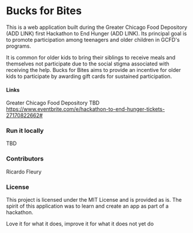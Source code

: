 # Bucks for Bites

This is a web application built during the Greater Chicago Food Depository (ADD LINK) first Hackathon to End Hunger (ADD LINK).  Its principal goal is to promote participation among teenagers and older children in GCFD's programs.

It is common for older kids to bring their siblings to receive meals and themselves not participate due to the social stigma associated with receiving the help.  Bucks for Bites aims to provide an incentive for older kids to participate by awarding gift cards for sustained participation.

#### Links

Greater Chicago Food Depository
TBD
https://www.eventbrite.com/e/hackathon-to-end-hunger-tickets-27170822662#

### Run it locally

TBD

### Contributors

Ricardo Fleury

### License

This project is licensed under the MIT License and is provided as is. The spirit of this application was to learn and create an app as part of a hackathon.

Love it for what it does, improve it for what it does not yet do